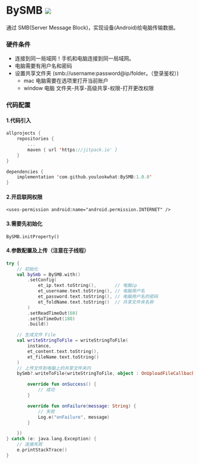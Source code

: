 # BySMB [![](https://jitpack.io/v/youlookwhat/BySMB.svg)](https://jitpack.io/#youlookwhat/BySMB)

通过 SMB(Server Message Block)，实现设备(Android)给电脑传输数据。

### 硬件条件
 -  连接到同一局域网！手机和电脑连接到同一局域网。
 -  电脑需要有用户名和密码
 -  设置共享文件夹 (smb://username:password@ip/folder。（登录鉴权）)
 	-  mac 电脑需要在选项里打开当前账户
 	-  window 电脑 文件夹-共享-高级共享-权限-打开更改权限

### 代码配置
#### 1.代码引入
```kotlin
allprojects {
	repositories {
		...
		maven { url 'https://jitpack.io' }
	}
}

dependencies {
    implementation 'com.github.youlookwhat:BySMB:1.0.0'
}
```
#### 2.开启联网权限
``` kotlon
<uses-permission android:name="android.permission.INTERNET" />
```

#### 3.需要先初始化
``` kotlon
BySMB.initProperty()
```

#### 4.参数配置及上传（注意在子线程）

```kotlin
try {
    // 初始化
    val bySmb = BySMB.with()
        .setConfig(
            et_ip.text.toString(),       // 电脑ip
            et_username.text.toString(), // 电脑用户名
            et_password.text.toString(), // 电脑用户名的密码
            et_foldName.text.toString()  // 共享文件夹名称 
        )
        .setReadTimeOut(60)
        .setSoTimeOut(180)
        .build()

    // 生成文件 File
    val writeStringToFile = writeStringToFile(
        instance,
        et_content.text.toString(),
        et_fileName.text.toString()
    )
    // 上传文件到电脑上的共享文件夹内
    bySmb?.writeToFile(writeStringToFile, object : OnUploadFileCallback {

        override fun onSuccess() {
            // 成功
        }

        override fun onFailure(message: String) {
            // 失败 
            Log.e("onFailure", message)
        }

    })
} catch (e: java.lang.Exception) {
	// 连接失败
    e.printStackTrace()
}



```